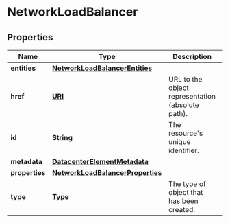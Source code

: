

# NetworkLoadBalancer

## Properties

| Name | Type | Description | Notes |
| ------------ | ------------- | ------------- | ------------- |
| **entities** | [**NetworkLoadBalancerEntities**](NetworkLoadBalancerEntities.md) |  |  [optional] |
| **href** | [**URI**](URI.md) | URL to the object representation (absolute path). |  [optional] [readonly] |
| **id** | **String** | The resource&#39;s unique identifier. |  [optional] [readonly] |
| **metadata** | [**DatacenterElementMetadata**](DatacenterElementMetadata.md) |  |  [optional] |
| **properties** | [**NetworkLoadBalancerProperties**](NetworkLoadBalancerProperties.md) |  |  |
| **type** | [**Type**](Type.md) | The type of object that has been created. |  [optional] |


